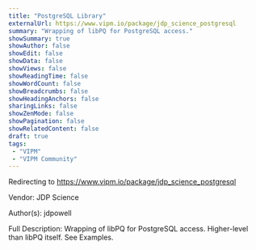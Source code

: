 ```yaml
---
title: "PostgreSQL Library"
externalUrl: https://www.vipm.io/package/jdp_science_postgresql
summary: "Wrapping of libPQ for PostgreSQL access."
showSummary: true
showAuthor: false
showEdit: false
showData: false
showViews: false
showReadingTime: false
showWordCount: false
showBreadcrumbs: false
showHeadingAnchors: false
sharingLinks: false
showZenMode: false
showPagination: false
showRelatedContent: false
draft: true
tags:
 - "VIPM"
 - "VIPM Community"
---
```


Redirecting to https://www.vipm.io/package/jdp_science_postgresql

Vendor: JDP Science

Author(s): jdpowell
 
Full Description:
Wrapping of libPQ for PostgreSQL access.  Higher-level than libPQ itself.  See Examples.